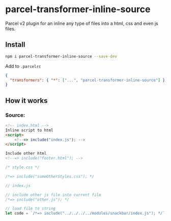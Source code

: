 # parcel-transformer-inline-source
Parcel v2 plugin for an inline any type of files into a html, css and even js files.

## Install

```bash
npm i parcel-transformer-inline-source --save-dev
```

Add to `.parcelrc`
```json
{
  "transformers": { "*": ["...", "parcel-transformer-inline-source"] }
}
```

## How it works

### Source:

```html
<!-- index.html -->
Inline script to html
<script>
    <!--=> include("index.js"); -->
</script>

Include other html 
<!--=> include("footer.html"); -->
```

```css
/* style.css */

/*=> include("someOtherStyles.css"); */
```

```js
// index.js

// include other js file into current file
/*=> include("other.js"); */

// load file to string 
let code = `/*=> include("../../../../modules/snackbar/index.js"); */`;
```